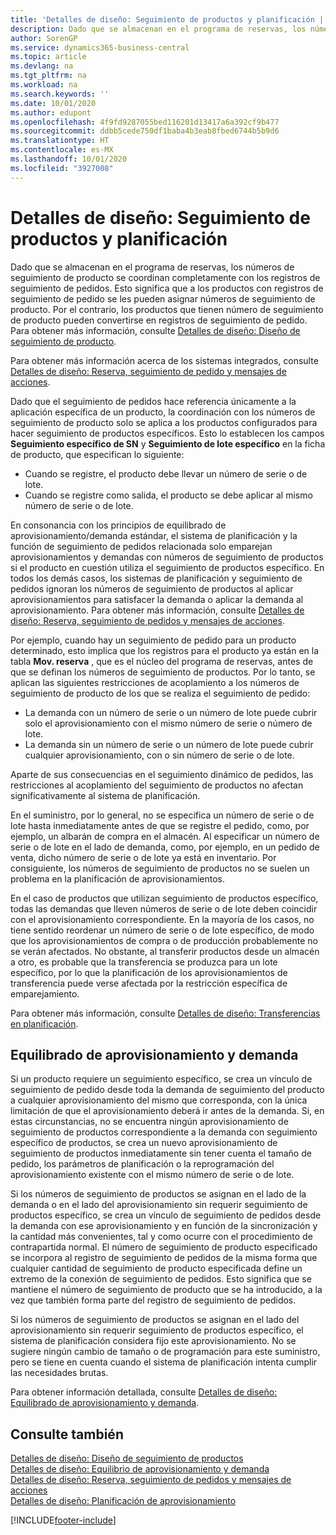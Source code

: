 ```yaml
---
title: 'Detalles de diseño: Seguimiento de productos y planificación | Documentos de Microsoft'
description: Dado que se almacenan en el programa de reservas, los números de seguimiento de producto se coordinan completamente con los registros de seguimiento de pedidos.
author: SorenGP
ms.service: dynamics365-business-central
ms.topic: article
ms.devlang: na
ms.tgt_pltfrm: na
ms.workload: na
ms.search.keywords: ''
ms.date: 10/01/2020
ms.author: edupont
ms.openlocfilehash: 4f9fd9287055bed116201d13417a6a392cf9b477
ms.sourcegitcommit: ddbb5cede750df1baba4b3eab8fbed6744b5b9d6
ms.translationtype: HT
ms.contentlocale: es-MX
ms.lasthandoff: 10/01/2020
ms.locfileid: "3927008"
---
```

# <a name="design-details-item-tracking-and-planning"></a>Detalles de diseño: Seguimiento de productos y planificación
Dado que se almacenan en el programa de reservas, los números de seguimiento de producto se coordinan completamente con los registros de seguimiento de pedidos. Esto significa que a los productos con registros de seguimiento de pedido se les pueden asignar números de seguimiento de producto. Por el contrario, los productos que tienen número de seguimiento de producto pueden convertirse en registros de seguimiento de pedido. Para obtener más información, consulte [Detalles de diseño: Diseño de seguimiento de producto](design-details-item-tracking-design.md).

Para obtener más información acerca de los sistemas integrados, consulte [Detalles de diseño: Reserva, seguimiento de pedido y mensajes de acciones](design-details-reservation-order-tracking-and-action-messaging.md).

Dado que el seguimiento de pedidos hace referencia únicamente a la aplicación específica de un producto, la coordinación con los números de seguimiento de producto solo se aplica a los productos configurados para hacer seguimiento de productos específicos. Esto lo establecen los campos **Seguimiento específico de SN** y **Seguimiento de lote específico** en la ficha de producto, que especifican lo siguiente:

- Cuando se registre, el producto debe llevar un número de serie o de lote.
- Cuando se registre como salida, el producto se debe aplicar al mismo número de serie o de lote.

En consonancia con los principios de equilibrado de aprovisionamiento/demanda estándar, el sistema de planificación y la función de seguimiento de pedidos relacionada solo emparejan aprovisionamientos y demandas con números de seguimiento de productos si el producto en cuestión utiliza el seguimiento de productos específico. En todos los demás casos, los sistemas de planificación y seguimiento de pedidos ignoran los números de seguimiento de productos al aplicar aprovisionamientos para satisfacer la demanda o aplicar la demanda al aprovisionamiento. Para obtener más información, consulte [Detalles de diseño: Reserva, seguimiento de pedidos y mensajes de acciones](design-details-reservation-order-tracking-and-action-messaging.md).

Por ejemplo, cuando hay un seguimiento de pedido para un producto determinado, esto implica que los registros para el producto ya están en la tabla **Mov. reserva** , que es el núcleo del programa de reservas, antes de que se definan los números de seguimiento de productos. Por lo tanto, se aplican las siguientes restricciones de acoplamiento a los números de seguimiento de producto de los que se realiza el seguimiento de pedido:

- La demanda con un número de serie o un número de lote puede cubrir solo el aprovisionamiento con el mismo número de serie o número de lote.
- La demanda sin un número de serie o un número de lote puede cubrir cualquier aprovisionamiento, con o sin número de serie o de lote.

Aparte de sus consecuencias en el seguimiento dinámico de pedidos, las restricciones al acoplamiento del seguimiento de productos no afectan significativamente al sistema de planificación.

En el suministro, por lo general, no se especifica un número de serie o de lote hasta inmediatamente antes de que se registre el pedido, como, por ejemplo, un albarán de compra en el almacén. Al especificar un número de serie o de lote en el lado de demanda, como, por ejemplo, en un pedido de venta, dicho número de serie o de lote ya está en inventario. Por consiguiente, los números de seguimiento de productos no se suelen un problema en la planificación de aprovisionamientos.

En el caso de productos que utilizan seguimiento de productos específico, todas las demandas que lleven números de serie o de lote deben coincidir con el aprovisionamiento correspondiente. En la mayoría de los casos, no tiene sentido reordenar un número de serie o de lote específico, de modo que los aprovisionamientos de compra o de producción probablemente no se verán afectados. No obstante, al transferir productos desde un almacén a otro, es probable que la transferencia se produzca para un lote específico, por lo que la planificación de los aprovisionamientos de transferencia puede verse afectada por la restricción específica de emparejamiento.

Para obtener más información, consulte [Detalles de diseño: Transferencias en planificación](design-details-transfers-in-planning.md).

## <a name="balancing-demand-and-supply"></a>Equilibrado de aprovisionamiento y demanda
Si un producto requiere un seguimiento específico, se crea un vínculo de seguimiento de pedido desde toda la demanda de seguimiento del producto a cualquier aprovisionamiento del mismo que corresponda, con la única limitación de que el aprovisionamiento deberá ir antes de la demanda. Si, en estas circunstancias, no se encuentra ningún aprovisionamiento de seguimiento de productos correspondiente a la demanda con seguimiento específico de productos, se crea un nuevo aprovisionamiento de seguimiento de productos inmediatamente sin tener cuenta el tamaño de pedido, los parámetros de planificación o la reprogramación del aprovisionamiento existente con el mismo número de serie o de lote.

Si los números de seguimiento de productos se asignan en el lado de la demanda o en el lado del aprovisionamiento sin requerir seguimiento de productos específico, se crea un vínculo de seguimiento de pedidos desde la demanda con ese aprovisionamiento y en función de la sincronización y la cantidad más convenientes, tal y como ocurre con el procedimiento de contrapartida normal. El número de seguimiento de producto especificado se incorpora al registro de seguimiento de pedidos de la misma forma que cualquier cantidad de seguimiento de producto especificada define un extremo de la conexión de seguimiento de pedidos. Esto significa que se mantiene el número de seguimiento de producto que se ha introducido, a la vez que también forma parte del registro de seguimiento de pedidos.

Si los números de seguimiento de productos se asignan en el lado del aprovisionamiento sin requerir seguimiento de productos específico, el sistema de planificación considera fijo este aprovisionamiento. No se sugiere ningún cambio de tamaño o de programación para este suministro, pero se tiene en cuenta cuando el sistema de planificación intenta cumplir las necesidades brutas.

Para obtener información detallada, consulte [Detalles de diseño: Equilibrado de aprovisionamiento y demanda](design-details-balancing-demand-and-supply.md).  

## <a name="see-also"></a>Consulte también  
[Detalles de diseño: Diseño de seguimiento de productos](design-details-item-tracking-design.md)  
[Detalles de diseño: Equilibrio de aprovisionamiento y demanda](design-details-balancing-demand-and-supply.md)  
[Detalles de diseño: Reserva, seguimiento de pedidos y mensajes de acciones](design-details-reservation-order-tracking-and-action-messaging.md)   
[Detalles de diseño: Planificación de aprovisionamiento](design-details-supply-planning.md)  


[!INCLUDE[footer-include](includes/footer-banner.md)]